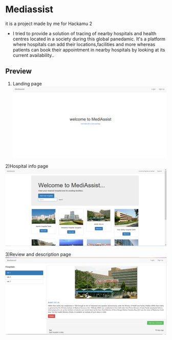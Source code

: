 # Mediassist
it is a project made by me for Hackamu 2
* I tried to provide a solution of tracing of nearby hospitals and health centres located in a society during this global panedamic. It's a platform where hospitals can add their locations,facilities and more
 whereas patients can book their appointment in nearby hospitals  by looking at its current availability..


## Preview
1) Landing page
![alt text](https://github.com/zhcet19/Mediassist/blob/master/pic1.png)



2)Hospital info page
![alt text](https://github.com/zhcet19/Mediassist/blob/master/pic2.png)






3)Review and description page
![alt text](https://github.com/zhcet19/Mediassist/blob/master/s3.png)
